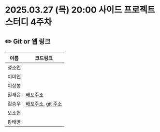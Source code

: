 # 2025.03.27 (목) 20:00 사이드 프로젝트 스터디 4주차

## ✏️ Git or 웹 링크

| 이름   | 코드링크                                                                             |
| ------ | ------------------------------------------------------------------------------------ |
| 정소연 |                                                                                      |
| 이미연 |                                                                                      |
| 이상봉 |                                                                                      |
| 권재은 | [배포주소](https://pomopro-five.vercel.app/)                                           |
| 김승우 | [배포주소](https://marketplace.visualstudio.com/items?itemName=SEUNGWOOKIM.korean-variable-translator), [git 주소](https://github.com/kyh196201/vscode-korean-variable-translator)|
| 오소현 |                                                                                      |
| 황태영 |                                                                                      |

